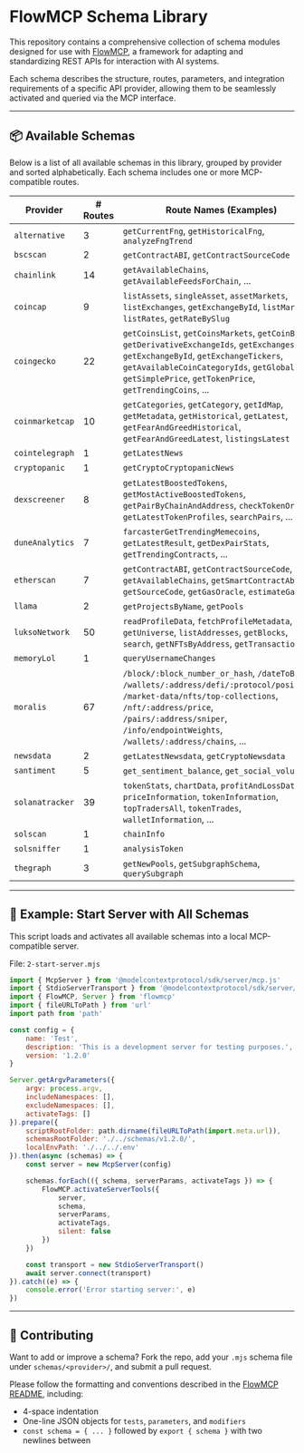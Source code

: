 # FlowMCP Schema Library

This repository contains a comprehensive collection of schema modules designed for use with [FlowMCP](../README.md), a framework for adapting and standardizing REST APIs for interaction with AI systems.

Each schema describes the structure, routes, parameters, and integration requirements of a specific API provider, allowing them to be seamlessly activated and queried via the MCP interface.

---

## 📦 Available Schemas

Below is a list of all available schemas in this library, grouped by provider and sorted alphabetically. Each schema includes one or more MCP-compatible routes.

| Provider         | # Routes | Route Names (Examples)                                   |
|------------------|----------|----------------------------------------------------------|
| `alternative`     | 3        | `getCurrentFng`, `getHistoricalFng`, `analyzeFngTrend`   |
| `bscscan`         | 2        | `getContractABI`, `getContractSourceCode`               |
| `chainlink`       | 14       | `getAvailableChains`, `getAvailableFeedsForChain`, ...  |
| `coincap`         | 9        | `listAssets`, `singleAsset`, `assetMarkets`, `listExchanges`, `getExchangeById`, `listMarkets`, `listRates`, `getRateBySlug` |
| `coingecko`       | 22       | `getCoinsList`, `getCoinsMarkets`, `getCoinById`, `getDerivativeExchangeIds`, `getExchangesList`, `getExchangeById`, `getExchangeTickers`, `getAvailableCoinCategoryIds`, `getGlobalData`, `getSimplePrice`, `getTokenPrice`, `getTrendingCoins`, ... |
| `coinmarketcap`   | 10       | `getCategories`, `getCategory`, `getIdMap`, `getMetadata`, `getHistorical`, `getLatest`, `getFearAndGreedHistorical`, `getFearAndGreedLatest`, `listingsLatest` |
| `cointelegraph`   | 1        | `getLatestNews`                                         |
| `cryptopanic`     | 1        | `getCryptoCryptopanicNews`                              |
| `dexscreener`     | 8        | `getLatestBoostedTokens`, `getMostActiveBoostedTokens`, `getPairByChainAndAddress`, `checkTokenOrders`, `getLatestTokenProfiles`, `searchPairs`, ... |
| `duneAnalytics`   | 7        | `farcasterGetTrendingMemecoins`, `getLatestResult`, `getDexPairStats`, `getTrendingContracts`, ... |
| `etherscan`       | 7        | `getContractABI`, `getContractSourceCode`, `getAvailableChains`, `getSmartContractAbi`, `getSourceCode`, `getGasOracle`, `estimateGasCost` |
| `llama`           | 2        | `getProjectsByName`, `getPools`                         |
| `luksoNetwork`    | 50       | `readProfileData`, `fetchProfileMetadata`, `getUniverse`, `listAddresses`, `getBlocks`, `search`, `getNFTsByAddress`, `getTransactions`, ... |
| `memoryLol`       | 1        | `queryUsernameChanges`                                  |
| `moralis`         | 67       | `/block/:block_number_or_hash`, `/dateToBlock`, `/wallets/:address/defi/:protocol/positions`, `/market-data/nfts/top-collections`, `/nft/:address/price`, `/pairs/:address/sniper`, `/info/endpointWeights`, `/wallets/:address/chains`, ... |
| `newsdata`        | 2        | `getLatestNewsdata`, `getCryptoNewsdata`                |
| `santiment`       | 5        | `get_sentiment_balance`, `get_social_volume`, ...       |
| `solanatracker`   | 39       | `tokenStats`, `chartData`, `profitAndLossData`, `priceInformation`, `tokenInformation`, `topTradersAll`, `tokenTrades`, `walletInformation`, ... |
| `solscan`         | 1        | `chainInfo`                                             |
| `solsniffer`      | 1        | `analysisToken`                                         |
| `thegraph`        | 3        | `getNewPools`, `getSubgraphSchema`, `querySubgraph`     |

---

## 🚀 Example: Start Server with All Schemas

This script loads and activates all available schemas into a local MCP-compatible server.

File: `2-start-server.mjs`

```js
import { McpServer } from '@modelcontextprotocol/sdk/server/mcp.js'
import { StdioServerTransport } from '@modelcontextprotocol/sdk/server/stdio.js'
import { FlowMCP, Server } from 'flowmcp'
import { fileURLToPath } from 'url'
import path from 'path'

const config = {
    name: 'Test',
    description: 'This is a development server for testing purposes.',
    version: '1.2.0'
}

Server.getArgvParameters({
    argv: process.argv,
    includeNamespaces: [],
    excludeNamespaces: [],
    activateTags: []
}).prepare({
    scriptRootFolder: path.dirname(fileURLToPath(import.meta.url)),
    schemasRootFolder: './../schemas/v1.2.0/',
    localEnvPath: './../../.env'
}).then(async (schemas) => {
    const server = new McpServer(config)

    schemas.forEach(({ schema, serverParams, activateTags }) => {
        FlowMCP.activateServerTools({
            server,
            schema,
            serverParams,
            activateTags,
            silent: false
        })
    })

    const transport = new StdioServerTransport()
    await server.connect(transport)
}).catch((e) => {
    console.error('Error starting server:', e)
})
````

---

## 🧩 Contributing

Want to add or improve a schema? Fork the repo, add your `.mjs` schema file under `schemas/<provider>/`, and submit a pull request.

Please follow the formatting and conventions described in the [FlowMCP README](../README.md), including:

* 4-space indentation
* One-line JSON objects for `tests`, `parameters`, and `modifiers`
* `const schema = { ... }` followed by `export { schema }` with two newlines between

